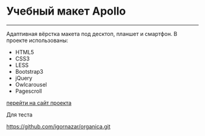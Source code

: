 # Учебный макет Apollo
***
Адаптивная вёрстка макета под десктоп, планшет и смартфон. В проекте использованы:

* HTML5
* CSS3
* LESS
* Bootstrap3
* jQuery
* Owlcarousel
* Pagescroll

[перейти на сайт проекта](http://apollo-dz.zzz.com.ua/)

Для теста

https://github.com/igornazar/organica.git
